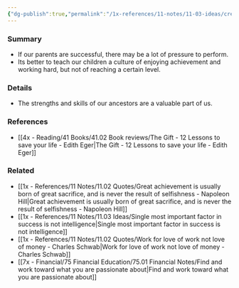 ```yaml
---
{"dg-publish":true,"permalink":"/1x-references/11-notes/11-03-ideas/create-a-culture-of-joy-of-achievement-not-self-aggrandizement/","title":"Create a culture of joy of achievement not self-aggrandizement"}
---
```



### Summary
- If our parents are successful, there may be a lot of pressure to perform. 
- Its better to teach our children a culture of enjoying achievement and working hard, but not of reaching a certain level.

### Details
- The strengths and skills of our ancestors are a valuable part of us.

### References
- [[4x - Reading/41 Books/41.02 Book reviews/The Gift - 12 Lessons to save your life - Edith Eger\|The Gift - 12 Lessons to save your life - Edith Eger]]

### Related
- [[1x - References/11 Notes/11.02 Quotes/Great achievement is usually born of great sacrifice, and is never the result of selfishness - Napoleon Hill\|Great achievement is usually born of great sacrifice, and is never the result of selfishness - Napoleon Hill]]
- [[1x - References/11 Notes/11.03 Ideas/Single most important factor in success is not intelligence\|Single most important factor in success is not intelligence]]
- [[1x - References/11 Notes/11.02 Quotes/Work for love of work not love of money - Charles Schwab\|Work for love of work not love of money - Charles Schwab]]
- [[7x - Financial/75 Financial Education/75.01 Financial Notes/Find and work toward what you are passionate about\|Find and work toward what you are passionate about]]